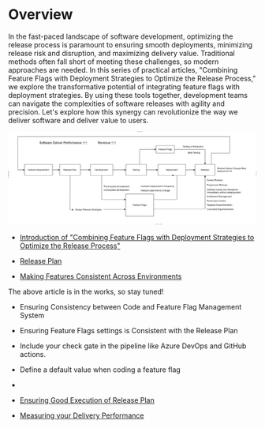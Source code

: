 # Overview

In the fast-paced landscape of software development, optimizing the release process is paramount to ensuring smooth deployments, minimizing release risk and disruption, and maximizing delivery value. Traditional methods often fall short of meeting these challenges, so modern approaches are needed. In this series of practical articles, "Combining Feature Flags with Deployment Strategies to Optimize the Release Process," we explore the transformative potential of integrating feature flags with deployment strategies. By using these tools together, development teams can navigate the complexities of software releases with agility and precision. Let's explore how this synergy can revolutionize the way we deliver software and deliver value to users.


![](../optimize-release-process/assets/overview.png)


- [Introduction of "Combining Feature Flags with Deployment Strategies to Optimize the Release Process"](https://www.featbit.co/blogs/Combining-Feature-Flags-with-Deployment-Strategies-to-Optimize-the-Release-Process)

- [Release Plan](https://www.featbit.co/blogs/Combining-Feature-Flags-with-Deployment-Strategies-to-Optimize-the-Release-Process-Part-2)

- [Making Features Consistent Across Environments](https://www.featbit.co/blogs/Combining-Feature-Flags-with-Deployment-Strategies-to-Optimize-the-Release-Process-Part-3)

The above article is in the works, so stay tuned!

- Ensuring Consistency between Code and Feature Flag Management System
- Ensuring Feature Flags settings is Consistent with the Release Plan
- Include your check gate in the pipeline like Azure DevOps and GitHub actions.
- Define a default value when coding a feature flag

- []()

- [Ensuring Good Execution of Release Plan]()

- [Measuring your Delivery Performance]()